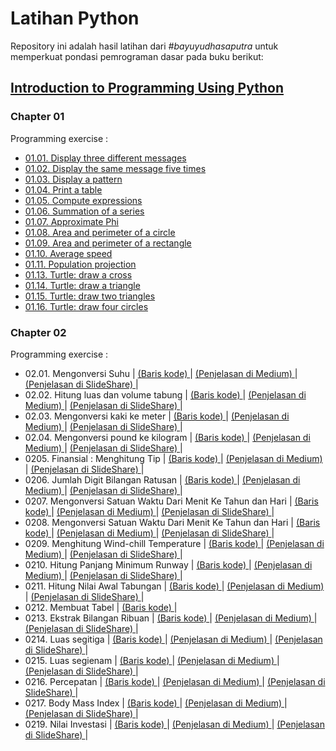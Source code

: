 <h1> Latihan Python </h1>
<p>
    Repository ini adalah hasil latihan dari <em>#bayuyudhasaputra</em> untuk memperkuat pondasi pemrograman dasar pada buku berikut:
</p>
<div>
    <h2> <a href="https://media.pearsoncmg.com/bc/abp/cs-resources/products/product.html#product,isbn=0133050556"> Introduction to Programming Using Python </a> </h2>
    <h3> Chapter 01 </h3>
    <p> Programming exercise : </p>
    <ul>
        <li> 
            <a href="https://github.com/bayuYudhaSaputra/Python/blob/main/Python_Liang/0101-displayThreeDifferentMessage.py"> 01.01. Display three different messages</a> 
        </li>
        <li>
            <a href="https://github.com/bayuYudhaSaputra/Python/blob/main/Python_Liang/0102-displayTheSameMessageFiveTimes.py"> 01.02. Display the same message five times </a>
        </li>
        <li>
            <a href="https://github.com/bayuYudhaSaputra/Python/blob/main/Python_Liang/0103-displayPattern.py"> 01.03. Display a pattern </a>
        </li>
        <li>
            <a href="https://github.com/bayuYudhaSaputra/Python/blob/main/Python_Liang/0104-printTable.py"> 01.04. Print a table </a>
        </li>
        <li>
            <a href="https://github.com/bayuYudhaSaputra/Python/blob/main/Python_Liang/0105-computeExpressions.py"> 01.05. Compute expressions </a>
        </li>
        <li>
            <a href="https://github.com/bayuYudhaSaputra/Python/blob/main/Python_Liang/0106-SummationOfSeries.py"> 01.06. Summation of a series </a>
        </li>
        <li>
            <a href="https://github.com/bayuYudhaSaputra/Python/blob/main/Python_Liang/0107-approximatePhi.py"> 01.07. Approximate Phi </a>
        </li>
        <li>
            <a href="https://github.com/bayuYudhaSaputra/Python/blob/main/Python_Liang/0108-areaPerimeterCircle.py"> 01.08. Area and perimeter of a circle </a>
        </li>
        <li>
            <a href="https://github.com/bayuYudhaSaputra/Python/blob/main/Python_Liang/0109-areaAndPerimeterRectangle.py"> 01.09. Area and perimeter of a rectangle </a>
        </li>
        <li>
            <a href="https://github.com/bayuYudhaSaputra/Python/blob/main/Python_Liang/0110-averageSpeed.py"> 01.10. Average speed </a>
        </li>
        <li>
            <a href="https://github.com/bayuYudhaSaputra/Python/blob/main/Python_Liang/0111-populationProjection.py"> 01.11. Population projection </a>
        </li>
        <li>
            <a href="https://github.com/bayuYudhaSaputra/Python/blob/main/Python_Liang/0113-drawCross.py"> 01.13. Turtle: draw a cross </a>
        </li>
        <li>
            <a href="https://github.com/bayuYudhaSaputra/Python/blob/main/Python_Liang/0114-drawTriangle.py"> 01.14. Turtle: draw a triangle </a>
        </li>
        <li>
            <a href="https://github.com/bayuYudhaSaputra/Python/blob/main/Python_Liang/0115-drawTwoTriangle.py"> 01.15. Turtle: draw two triangles </a>
        </li>
        <li>
            <a href="https://github.com/bayuYudhaSaputra/Python/blob/main/Python_Liang/0116-drawFourCircles.py"> 01.16. Turtle: draw four circles </a>
        </li>
    </ul>
    <h3> Chapter 02 </h3>
    <p> Programming exercise : </p>
    <ul>
        <li> 02.01. Mengonversi Suhu
            <span> | </span>
            <a href="https://github.com/bayuYudhaSaputra/Python/blob/main/Python_Liang/0201-convertCelsiusToFahrenheit.py"> (Baris kode) </a>
            <span> | </span>
            <a href="https://medium.com/@bayuyudhasaputraqed/02-01-konversi-celsius-ke-fahrenheit-reamur-dan-kelvin-328df08750b7"> (Penjelasan di Medium) </a>
            <span> | </span>
            <a href="https://www.slideshare.net/slideshow/02-01-konversi-suhu-menggunakan-bahasa-pemrograman-python/273258796"> (Penjelasan di SlideShare) </a>
             <span> | </span>
        </li>
        <li> 02.02. Hitung luas dan volume tabung
            <span> | </span>
            <a href="https://github.com/bayuYudhaSaputra/Python/blob/main/Python_Liang/0202-MenentukanVolLuasTabung.py"> (Baris kode) </a>
            <span> | </span>
            <a href="https://medium.com/@bayuyudhasaputraqed/02-02-menentukan-volume-dan-luas-tabung-ff956a276499"> (Penjelasan di Medium) </a>
            <span> | </span>
            <a href="https://www.slideshare.net/slideshow/menentukan-volume-dan-luas-tabung-menggunakan-python/273466290"> (Penjelasan di SlideShare) </a>
             <span> | </span>
        </li>
        <li> 02.03. Mengonversi kaki ke meter
            <span> | </span>
            <a href="https://github.com/bayuYudhaSaputra/Python/blob/main/Python_Liang/0203-KonversiKakiKeMeter.py"> (Baris kode) </a>
            <span> | </span>
            <a href="https://medium.com/@bayuyudhasaputraqed/02-03-mengonversi-satuan-kaki-ke-meter-ffc37e9a754b"> (Penjelasan di Medium) </a>
            <span> | </span>
            <a href="https://www.slideshare.net/slideshow/02-03-konversi-satuan-kaki-ke-meter-menggunakan-python/274778634"> (Penjelasan di SlideShare) </a>
             <span> | </span>
        </li>
        <li> 02.04. Mengonversi pound ke kilogram
            <span> | </span>
            <a href="https://github.com/bayuYudhaSaputra/Python/blob/main/Python_Liang/0204-KonversiPoundKeKilogram.py"> (Baris kode) </a>
            <span> | </span>
            <a href="https://medium.com/@bayuyudhasaputraqed/02-04-mengonversi-satuan-pound-ke-kilogram-7927d41edbbe"> (Penjelasan di Medium) </a>
            <span> | </span>
            <a href="https://www.slideshare.net/slideshow/02-04-konversi-pound-menjadi-kilogram-menggunakan-python/274781262"> (Penjelasan di SlideShare) </a>
             <span> | </span>
        </li>
        <li> 0205. Finansial : Menghitung Tip
            <span> | </span>
            <a href="https://github.com/bayuYudhaSaputra/Python/blob/main/Python_Liang/0205-HitungTip.py"> (Baris kode) </a>
            <span> | </span>
            <a href="https://medium.com/@bayuyudhasaputraqed/02-05-menghitung-tip-menggunakan-python-3ce520878f14"> (Penjelasan di Medium) </a>
            <span> | </span>
            <a href="https://www.slideshare.net/slideshow/02-05-menentukan-tip-menggunakan-bahasa-pemrograman-python/274851703"> (Penjelasan di SlideShare) </a>
             <span> | </span>
        </li>
        <li> 0206. Jumlah Digit Bilangan Ratusan
            <span> | </span>
            <a href="https://github.com/bayuYudhaSaputra/Python/blob/main/Python_Liang/0206-JumlahDigitInteger.py"> (Baris kode) </a>
            <span> | </span>
            <a href="https://medium.com/@bayuyudhasaputraqed/02-06-jumlah-digit-bilangan-ratusan-c0a4dc68060e"> (Penjelasan di Medium) </a>
            <span> | </span>
            <a href="https://www.slideshare.net/slideshow/02-06-jumlah-digit-integer-menggunakan-bahasa-pemrograman-python/274886045"> (Penjelasan di SlideShare) </a>
             <span> | </span>
        </li>
        <li> 0207. Mengonversi Satuan Waktu Dari Menit Ke Tahun dan Hari
            <span> | </span>
            <a href="https://github.com/bayuYudhaSaputra/Python/blob/main/Python_Liang/0207-konversiMenitKeTahunHari.py"> (Baris kode) </a>
            <span> | </span>
            <a href="https://medium.com/@bayuyudhasaputraqed/mengonversi-menit-ke-tahun-lebih-beberapa-hari-c65578df3eda"> (Penjelasan di Medium) </a>
            <span> | </span>
            <a href="https://www.slideshare.net/slideshow/02-07-mengonversi-satuan-menit-ke-tahun-dan-hari/275032227"> (Penjelasan di SlideShare) </a>
             <span> | </span>
        </li>
        <li> 0208. Mengonversi Satuan Waktu Dari Menit Ke Tahun dan Hari
            <span> | </span>
            <a href="https://github.com/bayuYudhaSaputra/Python/blob/main/Python_Liang/0208-hitungEnergi.py"> (Baris kode) </a>
            <span> | </span>
            <a href="https://medium.com/@bayuyudhasaputraqed/02-08-menghitung-jumlah-energi-8effc74ef39e"> (Penjelasan di Medium) </a>
            <span> | </span>
            <a href="https://www.slideshare.net/slideshow/02-08-menghitung-energi-yang-dibutuhkan-untuk-memanaskan-air-pdf/275064452"> (Penjelasan di SlideShare) </a>
             <span> | </span>
        </li>
        <li> 0209. Menghitung Wind-chill Temperature
            <span> | </span>
            <a href="https://github.com/bayuYudhaSaputra/Python/blob/main/Python_Liang/0209-windchill-temperature.py"> (Baris kode) </a>
            <span> | </span>
            <a href="https://medium.com/@bayuyudhasaputraqed/02-09-menghitung-wind-chill-temperature-ea4514dbfe2b"> (Penjelasan di Medium) </a>
            <span> | </span>
            <a href="https://www.slideshare.net/slideshow/02-09-menentukan-wind-chill-temperature-menggunakan-bahasa-pemrograman-python/275272552"> (Penjelasan di SlideShare) </a>
             <span> | </span>
        </li>
        <li> 0210. Hitung Panjang Minimum Runway
            <span> | </span>
            <a href="https://github.com/bayuYudhaSaputra/Python/blob/main/Python_Liang/0210-length-runway.py"> (Baris kode) </a>
            <span> | </span>
            <a href="https://medium.com/@bayuyudhasaputraqed/02-10-hitung-panjang-minimal-runway-b7d96de5c0e9"> (Penjelasan di Medium) </a>
            <span> | </span>
            <a href="https://www.slideshare.net/slideshow/02-10-hitung-panjang-minimal-runway-menggunakan-python/275348018"> (Penjelasan di SlideShare) </a>
             <span> | </span>
        </li>
        <li> 0211. Hitung Nilai Awal Tabungan
            <span> | </span>
            <a href="https://github.com/bayuYudhaSaputra/Python/blob/main/Python_Liang/0211-DepositAwal.py"> (Baris kode) </a>
            <span> | </span>
            <a href="https://medium.com/@bayuyudhasaputraqed/02-11-hitung-nilai-awal-tabungan-9da1c543dd95"> (Penjelasan di Medium) </a>
            <span> | </span>
            <a href="https://www.slideshare.net/slideshow/02-11-hitung-nilai-awal-tabungan-menggunakan-python/275379012"> (Penjelasan di SlideShare) </a>
             <span> | </span>
        </li>
        <li> 0212. Membuat Tabel
            <span> | </span>
            <a href="https://github.com/bayuYudhaSaputra/Python/blob/main/Python_Liang/0212-printTable.py"> (Baris kode) </a>
            <span> | </span>
        </li>
        <li> 0213. Ekstrak Bilangan Ribuan
            <span> | </span>
            <a href="https://github.com/bayuYudhaSaputra/Python/blob/main/Python_Liang/0213-EkstraksiBilangan.py"> (Baris kode) </a>
            <span> | </span>
            <a href="https://medium.com/@bayuyudhasaputraqed/02-13-ekstrak-bilangan-ribuan-91d1fd0ad215"> (Penjelasan di Medium) </a>
            <span> | </span>
            <a href="https://www.slideshare.net/slideshow/02-13-ekstrak-bilangan-ribuan-mengguanakan-bahasa-pemrograman-python/275566197"> (Penjelasan di SlideShare) </a>
             <span> | </span>
        </li>
        <li> 0214. Luas segitiga
            <span> | </span>
            <a href="https://github.com/bayuYudhaSaputra/Python/blob/main/Python_Liang/0214-LuasSegitiga.py"> (Baris kode) </a>
            <span> | </span>
            <a href="https://medium.com/@bayuyudhasaputraqed/02-14-luas-segitiga-e8336dc87b96"> (Penjelasan di Medium) </a>
            <span> | </span>
            <a href="https://www.slideshare.net/slideshow/02-14-luas-segitiga-menggunakan-bahasa-pemrograman-python/275722612"> (Penjelasan di SlideShare) </a>
             <span> | </span>
        </li>
        <li> 0215. Luas segienam
            <span> | </span>
            <a href="https://github.com/bayuYudhaSaputra/Python/blob/main/Python_Liang/0215-LuasSegienam.py"> (Baris kode) </a>
            <span> | </span>
            <a href="https://medium.com/@bayuyudhasaputraqed/02-15-luas-segienam-beraturan-b855c501656d"> (Penjelasan di Medium) </a>
            <span> | </span>
            <a href="https://www.slideshare.net/slideshow/02-15-luassegienam-menggunakan-bahasa-pemrograman-python/275886148"> (Penjelasan di SlideShare) </a>
             <span> | </span>
        </li>
        <li> 0216. Percepatan
            <span> | </span>
            <a href="https://github.com/bayuYudhaSaputra/Python/blob/main/Python_Liang/0216-percepatan.py"> (Baris kode) </a>
            <span> | </span>
            <a href="https://medium.com/@bayuyudhasaputraqed/02-16-percepatan-c96837782d2f"> (Penjelasan di Medium) </a>
            <span> | </span>
            <a href="https://www.slideshare.net/slideshow/02-16-hitung-percepatan-menggunakan-python/275971788"> (Penjelasan di SlideShare) </a>
             <span> | </span>
        </li>
        <li> 0217. Body Mass Index
            <span> | </span>
            <a href="https://github.com/bayuYudhaSaputra/Python/blob/main/Python_Liang/0217-bmi.py"> (Baris kode) </a>
            <span> | </span>
            <a href="https://medium.com/@bayuyudhasaputraqed/02-16-body-mass-index-e71856bdd29b"> (Penjelasan di Medium) </a>
            <span> | </span>
            <a href="https://www.slideshare.net/slideshow/02-17-menentukan-body-mass-index-menggunakan-bahasa-pemrograman-python/276033979"> (Penjelasan di SlideShare) </a>
             <span> | </span>
        </li>
        <li> 0219. Nilai Investasi
            <span> | </span>
            <a href="https://github.com/bayuYudhaSaputra/Python/blob/main/Python_Liang/0219-hitungInvestasi.py"> (Baris kode) </a>
            <span> | </span>
            <a href="https://medium.com/@bayuyudhasaputraqed/02-19-hitung-nilai-investasi-10341b828b94"> (Penjelasan di Medium) </a>
            <span> | </span>
            <a href="https://www.slideshare.net/slideshow/02-19-hitung-nilai-investasi-menggunakan-python-pdf/276287679"> (Penjelasan di SlideShare) </a>
             <span> | </span>
        </li>
    </ul>
</div>
